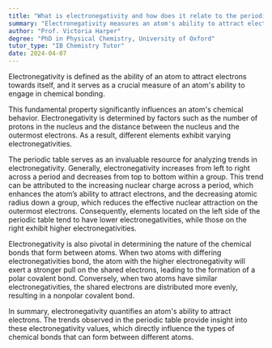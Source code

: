 ```yaml
---
title: "What is electronegativity and how does it relate to the periodic table?"
summary: "Electronegativity measures an atom's ability to attract electrons, indicating how strongly it can pull electrons in chemical bonds."
author: "Prof. Victoria Harper"
degree: "PhD in Physical Chemistry, University of Oxford"
tutor_type: "IB Chemistry Tutor"
date: 2024-04-07
---
```


Electronegativity is defined as the ability of an atom to attract electrons towards itself, and it serves as a crucial measure of an atom's ability to engage in chemical bonding.

This fundamental property significantly influences an atom's chemical behavior. Electronegativity is determined by factors such as the number of protons in the nucleus and the distance between the nucleus and the outermost electrons. As a result, different elements exhibit varying electronegativities.

The periodic table serves as an invaluable resource for analyzing trends in electronegativity. Generally, electronegativity increases from left to right across a period and decreases from top to bottom within a group. This trend can be attributed to the increasing nuclear charge across a period, which enhances the atom’s ability to attract electrons, and the decreasing atomic radius down a group, which reduces the effective nuclear attraction on the outermost electrons. Consequently, elements located on the left side of the periodic table tend to have lower electronegativities, while those on the right exhibit higher electronegativities.

Electronegativity is also pivotal in determining the nature of the chemical bonds that form between atoms. When two atoms with differing electronegativities bond, the atom with the higher electronegativity will exert a stronger pull on the shared electrons, leading to the formation of a polar covalent bond. Conversely, when two atoms have similar electronegativities, the shared electrons are distributed more evenly, resulting in a nonpolar covalent bond.

In summary, electronegativity quantifies an atom's ability to attract electrons. The trends observed in the periodic table provide insight into these electronegativity values, which directly influence the types of chemical bonds that can form between different atoms.
    